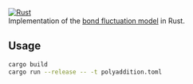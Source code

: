 [![Rust](https://github.com/chrissly31415/poly-rs/actions/workflows/rust.yml/badge.svg)](https://github.com/chrissly31415/poly-rs/actions/workflows/rust.yml)  
Implementation of the [bond fluctuation model](https://pubs.acs.org/doi/abs/10.1021/ma00187a030) in Rust.  

## Usage  

```bash
cargo build 
cargo run --release -- -t polyaddition.toml  
```  

